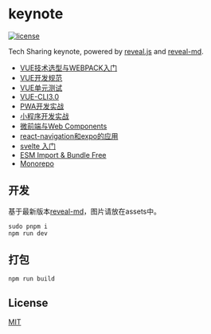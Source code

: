 # keynote

<a href="https://github.com/brandonxiang/keynote/blob/master/LICENSE">
  <img src="https://img.shields.io/github/license/brandonxiang/keynote" alt="license">
</a>

Tech Sharing keynote, powered by [reveal.js](https://github.com/hakimel/reveal.js) and [reveal-md](https://github.com/webpro/reveal-md).

- [VUE技术选型与WEBPACK入门](https://keynote.vercel.app/vue-startup.html#/)
- [VUE开发规范](https://keynote.vercel.app/vue-specification.html#/)
- [VUE单元测试](https://keynote.vercel.app/vue-test.html#/)
- [VUE-CLI3.0](https://keynote.vercel.app/vue-cli.html#/)
- [PWA开发实战](https://keynote.vercel.app/pwa.html#/)
- [小程序开发实战](https://keynote.vercel.app/weapp.html#/)
- [微前端与Web Components](https://keynote.vercel.app/microfrontend.html#/)
- [react-navigation和expo的应用](https://keynote.vercel.app/expo.html#/)
- [svelte 入门](https://keynote.vercel.app/svelte.html#/)
- [ESM Import & Bundle Free](https://keynote.vercel.app/bundle-free.html#/)
- [Monorepo](https://keynote.vercel.app/monorepo.html#/)

## 开发

基于最新版本[reveal-md](https://github.com/webpro/reveal-md)，图片请放在assets中。

```shell
sudo pnpm i
npm run dev
```

## 打包

```
npm run build
```

## License

[MIT](./LICENSE)


